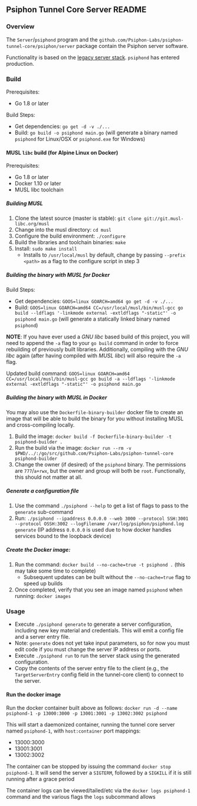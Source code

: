 ## Psiphon Tunnel Core Server README

### Overview
The `Server`/`psiphond` program and the `github.com/Psiphon-Labs/psiphon-tunnel-core/psiphon/server` package contain the Psiphon server software.

Functionality is based on the [legacy server stack](https://bitbucket.org/psiphon/psiphon-circumvention-system/src/tip/Server/). `psiphond` has entered production.

### Build
Prerequisites:
 - Go 1.8 or later

Build Steps:
 - Get dependencies: `go get -d -v ./...`
 - Build: `go build -o psiphond main.go` (will generate a binary named `psiphond` for Linux/OSX  or `psiphond.exe` for Windows)

#### MUSL `libc` build (for Alpine Linux on Docker)
Prerequisites:
 - Go 1.8 or later
 - Docker 1.10 or later
 - MUSL libc toolchain

##### Building MUSL
 1. Clone the latest source (master is stable): `git clone git://git.musl-libc.org/musl`
 2. Change into the musl directory: `cd musl`
 3. Configure the build environment: `./configure`
 4. Build the libraries and toolchain binaries: `make`
 5. Install: `sudo make install`
    - Installs to `/usr/local/musl` by default, change by passing `--prefix <path>` as a flag to the configure script in step 3

##### Building the binary with MUSL for Docker
Build Steps:
 - Get dependencies: `GOOS=linux GOARCH=amd64 go get -d -v ./...`
 - Build: `GOOS=linux GOARCH=amd64 CC=/usr/local/musl/bin/musl-gcc go build --ldflags '-linkmode external -extldflags "-static"' -o psiphond main.go` (will generate a statically linked binary named `psiphond`)

**NOTE**: If you have ever used a _GNU libc_ based build of this project, you will need to append the `-a` flag to your `go build` command in order to force rebuilding of previously built libraries. Additionally, compiling with the _GNU libc_ again (after having compiled with _MUSL libc_) will also require the `-a` flag.

Updated build command: `GOOS=linux GOARCH=amd64 CC=/usr/local/musl/bin/musl-gcc go build -a --ldflags '-linkmode external -extldflags "-static"' -o psiphond main.go`

##### Building the binary with MUSL in Docker

You may also use the `Dockerfile-binary-builder` docker file to create an image that will be able to build the binary for you without installing MUSL and cross-compiling locally.

1. Build the image: `docker build -f Dockerfile-binary-builder -t psiphond-builder .`
2. Run the build via the image: `docker run --rm -v $PWD/../:/go/src/github.com/Psiphon-Labs/psiphon-tunnel-core psiphond-builder`
3. Change the owner (if desired) of the `psiphond` binary. The permissions are `777`/`a+rwx`, but the owner and group will both be `root`. Functionally, this should not matter at all.

##### Generate a configuration file
 1. Use the command `./psiphond --help` to get a list of flags to pass to the `generate` sub-command
 2. Run: `./psiphond --ipaddress 0.0.0.0 --web 3000 --protocol SSH:3001 --protocol OSSH:3002 --logFilename /var/log/psiphon/psiphond.log generate` (IP address `0.0.0.0` is used due to how docker handles services bound to the loopback device)


##### Create the Docker image:
 1. Run the command: `docker build --no-cache=true -t psiphond .` (this may take some time to complete)
    - Subsequent updates can be built without the `--no-cache=true` flag to speed up builds
 2. Once completed, verify that you see an image named `psiphond` when running: `docker images`

### Usage
- Execute `./psiphond generate` to generate a server configuration, including new key material and credentials. This will emit a config file and a server entry file.
 - Note: `generate` does not yet take input parameters, so for now you must edit code if you must change the server IP address or ports.
- Execute `./psiphond run` to run the server stack using the generated configuration.
- Copy the contents of the server entry file to the client (e.g., the `TargetServerEntry` config field in the tunnel-core client) to connect to the server.

#### Run the docker image
Run the docker container built above as follows: `docker run -d --name psiphond-1 -p 13000:3000 -p 13001:3001 -p 13002:3002 psiphond`

This will start a daemonized container, running the tunnel core server named `psiphond-1`, with `host:container` port mappings:
 - 13000:3000
 - 13001:3001
 - 13002:3002

 The container can be stopped by issuing the command `docker stop psiphond-1`. It will send the server a `SIGTERM`, followed by a `SIGKILL` if it is still running after a grace period

 The container logs can be viewed/tailed/etc via the `docker logs psiphond-1` command and the various flags the `logs` subcommand allows
